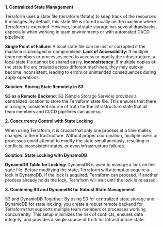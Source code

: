 **1. Centralized State Management**

Terraform uses a state file (terraform.tfstate) to keep track of the resources it manages. By default, this state file is stored locally on the machine where Terraform is executed. However, local state storage has several drawbacks, especially when working in team environments or with automated CI/CD pipelines:

**Single Point of Failure:** A local state file can be lost or corrupted if the machine is damaged or compromised.
**Lack of Accessibility:** If multiple team members or processes need to access or modify the infrastructure, a local state file cannot be shared easily.
**Inconsistency:** If multiple copies of the state file are created across different machines, they may quickly become inconsistent, leading to errors or unintended consequences during apply operations.


**Solution: Storing State Remotely in S3**

**S3 as a Remote Backend**: S3 (Simple Storage Service) provides a centralized location to store the Terraform state file. This ensures that there is a single, consistent source of truth for the infrastructure state that all team members and CI/CD pipelines can access.

**2. Concurrency Control with State Locking**

When using Terraform, it is crucial that only one process at a time makes changes to the infrastructure. Without proper coordination, multiple users or processes could attempt to modify the state simultaneously, resulting in conflicts, inconsistent states, or even infrastructure failures.

**Solution: State Locking with DynamoDB**

**DynamoDB Table for Locking:** DynamoDB is used to manage a lock on the state file. Before modifying the state, Terraform will attempt to acquire a lock in DynamoDB. If the lock is acquired, Terraform can proceed. If another process already holds the lock, Terraform will wait until the lock is released.

**3. Combining S3 and DynamoDB for Robust State Management**

S3 and DynamoDB Together: By using S3 for centralized state storage and DynamoDB for state locking, you create a robust remote backend for Terraform that supports multiple team members or processes working concurrently. This setup minimizes the risk of conflicts, ensures data integrity, and provides a single source of truth for infrastructure state.

